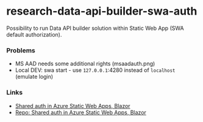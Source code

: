 # research-data-api-builder-swa-auth
Possibility to run Data API builder solution within Static Web App (SWA default authorization).

### Problems
- MS AAD needs some additional rights (msaadauth.png)
- Local DEV: swa start - use `127.0.0.1`:4280 instead of `localhost` (emulate login)

### Links
- [Shared auth in Azure Static Web Apps, Blazor](https://medium.com/@manuelspinto/shared-authentication-in-azure-static-web-apps-using-only-net-blazor-and-c-functions-003dfed7047c)
- [Repo: Shared auth in Azure Static Web Apps, Blazor](https://github.com/manuelspinto/azure-staticwebapp-dotnet)